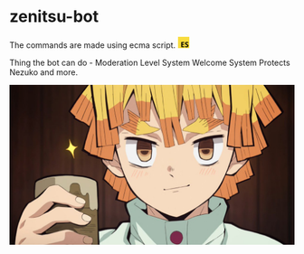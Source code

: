 # zenitsu-bot
The commands are made using ecma script. <img src="images/es.png" height="20" width="20">

Thing the bot can do -
Moderation 
Level System
Welcome System 
Protects Nezuko
and more.

<img src="images/zen.jpg">
